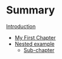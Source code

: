 # Summary

[Introduction](README.md)

- [My First Chapter](my-first-chapter.md)
- [Nested example](nested/README.md)
  - [Sub-chapter](nested/sub-chapter.md)

